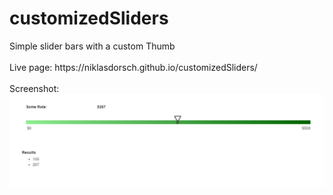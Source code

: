 # customizedSliders
<div>Simple slider bars with a custom Thumb</div>
<br>
<div>Live page: https://niklasdorsch.github.io/customizedSliders/<div>
<br>
Screenshot:

<img src="./screenshot.PNG">
